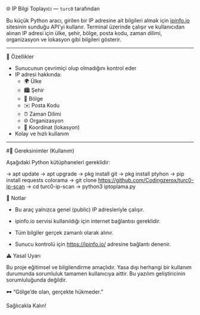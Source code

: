 🌐 IP Bilgi Toplayıcı — `turc0` tarafından

Bu küçük Python aracı, girilen bir IP adresine ait bilgileri almak için [ipinfo.io](https://ipinfo.io) sitesinin sunduğu API’yi kullanır. Terminal üzerinde çalışır ve kullanıcıdan alınan IP adresi için ülke, şehir, bölge, posta kodu, zaman dilimi, organizasyon ve lokasyon gibi bilgileri gösterir.

---

🚀 Özellikler

- Sunucunun çevrimiçi olup olmadığını kontrol eder
- IP adresi hakkında:
  - 🌍 Ülke
  - 🏙️ Şehir
  - 📍 Bölge
  - ✉️ Posta Kodu
  - ⏰ Zaman Dilimi
  - 🌐 Organizasyon
  - 📌 Koordinat (lokasyon)
- Kolay ve hızlı kullanım

---

#🧰 Gereksinimler (Kullanım)

Aşağıdaki Python kütüphaneleri gereklidir:

-> apt update
-> apt upgrade
-> pkg install git
-> pkg install ptyhon
-> pip install requests colorama
-> git clone https://github.com/Codingzerox/turc0-ip-scan
-> cd turc0-ip-scan
-> python3 iptoplama.py

📌 Notlar

* Bu araç yalnızca genel (public) IP adresleriyle çalışır.

* ipinfo.io servisi kullanıldığı için internet bağlantısı gereklidir.

* Tüm bilgiler gerçek zamanlı olarak alınır.

* Sunucu kontrolü için https://ipinfo.io/ adresine bağlantı denenir.

⚠️ Yasal Uyarı

Bu proje eğitimsel ve bilgilendirme amaçlıdır. Yasa dışı herhangi bir kullanım durumunda sorumluluk tamamen kullanıcıya aittir. Bu yazılım geliştiricinin sorumluluğunda değildir.

🕶️ “Gölge’de olan, gerçekte hükmeder.”

Sağlıcakla Kalın!

